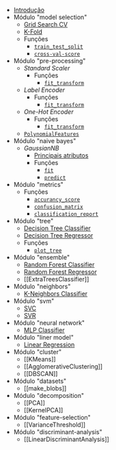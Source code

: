 - [Introdução](python/libraries/sklearn/introduction.md)
- Módulo "model selection"
	- [Grid Search CV](grid-search-cv.md)
	- [K-Fold](k-fold.md)
	- Funções
		- [`train_test_split`](train-test-split.md)
		- [`cross-val-score`](cross-val-score.md)
- Módulo "pre-processing"
	- _Standard Scaler_
		- Funções
			- [`fit_transform`](python/libraries/sklearn/preprocessing/standard-scaler/functions/fit_transform.md)
	- _Label Encoder_
		- Funções
			- [`fit_transform`](python/libraries/sklearn/preprocessing/label-enconder/functions/fit_transform.md)
	- _One-Hot Encoder_
		- Funções
			- [`fit_transform`](python/libraries/sklearn/preprocessing/one-hot-encoder/functions/fit_transform.md)
	- [`PolynomialFeatures`](polynomial-features.md)
- Módulo "naive bayes"
	- _GaussianNB_
		- [Principais atributos](main-attributes.md)
		- Funções
			- [`fit`](fit.md)
			- [`predict`](predict.md)
- Módulo "metrics"
	- Funções
		- [`accurancy_score`](accurancy-score.md)
		- [`confusion_matrix`](confusion_matrix.md)
		- [`classification_report`](classification_report.md)
- Módulo "tree"
	- [Decision Tree Classifier](decision-tree-classifier.md)
	- [Decision Tree Regressor](decision-tree-regressor.md)
	- Funções
		- [`plot_tree`](plot_tree.md)
- Módulo "ensemble"
	- [Random Forest Classifier](random-forest-classifier.md)
	- [Random Forest Regressor](random-forest-regressor.md)
	- [[ExtraTreesClassifier]]
- Módulo "neighbors"
	- [K-Neighbors Classifier](k-neighbors-classifier.md)
- Módulo "svm"
	- [SVC](svc.md)
	- [SVR](svr.md)
- Módulo "neural network"
	- [MLP Classifier](mlp-classifier.md)
- Módulo "liner model"
	- [Linear Regression](linear-regression.md)
- Módulo "cluster"
	-  [[KMeans]]
	- [[AgglomerativeClustering]]
	- [[DBSCAN]]
- Módulo "datasets"
	- [[make_blobs]]
- Módulo "decomposition"
	- [[PCA]]
	- [[KernelPCA]]
- Módulo "feature-selection"
	- [[VarianceThreshold]]
- Módulo "discriminant-analysis"
	- [[LinearDiscriminantAnalysis]]
